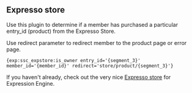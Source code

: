 ## Expresso store

Use this plugin to determine if a member has purchased a particular entry_id (product) from the Expresso Store.

Use redirect parameter to redirect member to the product page or error page.

	{exp:ssc_expstore:is_owner entry_id='{segment_3}' member_id='{member_id}' redirect='store/product/{segment_3}'}

If you haven't already, check out the very nice [Expresso store](http://exp-resso.com/store) for Expression Engine.